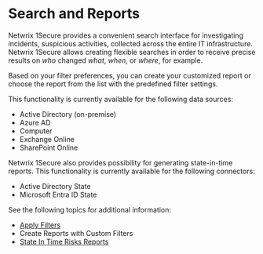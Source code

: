 # Search and Reports

Netwrix 1Secure provides a convenient search interface for investigating incidents, suspicious
activities, collected across the entire IT infrastructure. Netwrix 1Secure allows creating flexible
searches in order to receive precise results on _who_ changed _what_, _when_, or _where_, for
example.

Based on your filter preferences, you can create your customized report or choose the report from
the list with the predefined filter settings.

This functionality is currently available for the following data sources:

- Active Directory (on-premise)
- Azure AD
- Computer
- Exchange Online
- SharePoint Online

Netwrix 1Secure also provides possibility for generating state-in-time reports. This functionality
is currently available for the following connectors:

- Active Directory State
- Microsoft Entra ID State

See the following topics for additional information:

- [Apply Filters](/docs/1secure/reporting/filtering-and-search/applying-filters.md)
- Create Reports with Custom Filters
- [State In Time Risks Reports](/docs/1secure/reporting/report-types/state-in-time-reports.md)
